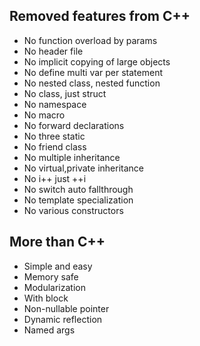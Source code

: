 

## Removed features from C++

- No function overload by params
- No header file
- No implicit copying of large objects
- No define multi var per statement
- No nested class, nested function
- No class, just struct
- No namespace
- No macro
- No forward declarations
- No three static
- No friend class
- No multiple inheritance
- No virtual,private inheritance
- No i++ just ++i
- No switch auto fallthrough
- No template specialization
- No various constructors

## More than C++

- Simple and easy
- Memory safe
- Modularization
- With block
- Non-nullable pointer
- Dynamic reflection
- Named args
